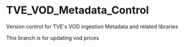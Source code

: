 # TVE_VOD_Metadata_Control
Version control for TVE's VOD ingestion Metadata and related libraries


This branch is for updating vod prices
